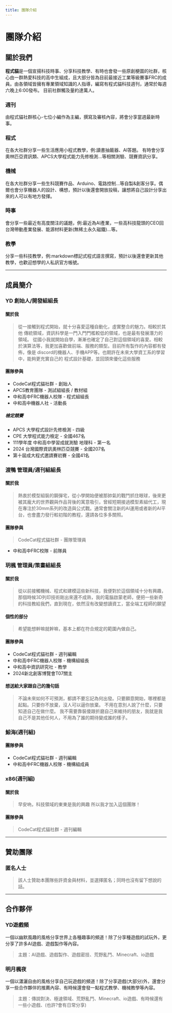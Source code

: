 ```yaml
---
title: 團隊介紹
---
```


# 團隊介紹

## 關於我們

**程式貓**是一個宣揚科技時事、分享科技教學、有時也會發一些原創梗圖的社群，核心由一群熱愛科技的高中生組成，且大部分皆為目前最接近工業等級賽事FRC的成員。由各領域皆擁有專業領域知識的人指導，編寫有程式貓科技週刊，通常於每週六晚上6:00發布。
目前社群觸及量約達萬人。

### 週刊
由程式貓社群核心-七位小編作為主編，撰寫及審核內容，將會分享當週最新時事。

### 程式
在各大社群分享一些生活應用小程式教學，例:讀書抽籤器、AI答題。
有時會分享奧林匹亞資訊類、APCS大學程式能力先修檢測...等相關測驗、競賽資訊分享。

### 機械
在各大社群分享一些生科競賽作品、Arduino、電路控制...等自製&創客分享。偶爾也會分享機器人的設計、構想，預計以後還會開放投稿，讓想將自己設計分享出來的人可以有地方發揮。

### 時事
會分享一些最近有高度關注的議題，例:最近為AI產業，一些高科技龍頭的CEO回台灣帶動產業發展、能源材料更新(無稀土永久磁鐵)...等。

### 教學
分享一些科技教學，例:markdown標記式程式語言撰寫，預計以後還會更新其他教學，也歡迎想學的人私訊官方帳號。

---

## 成員簡介

### YD 創始人/開發組組長

#### 關於我
> 從一接觸到程式開始，就十分喜愛這種自動化，虛實整合的魅力。相較於其他 傳統領域，資訊科學是一門入門門檻較低的領域，也是最有發展潛力的領域。 從國小我就開始自學，漸漸也確定了自己對這個領域的喜愛。相較於演算法等，我更加喜歡做前端、服務的類型。目前所有製作的內容都有發佈，像是 discord的機器人、手機APP等。也期許在未來大學資工系的學習中，能夠更充實自己的 程式設計基礎，並回頭來優化這些服務

#### 團隊參與
- CodeCat程式貓社群 - 創始人
- APCS教育團隊 - 測試組組長 / 教材組
- 中和高中FRC機器人校隊 - 程式組組長
- 中和高中機器人社 - 活動長

##### 檢定競賽
- APCS 大學程式設計先修檢測 - 四級
- CPE 大學程式能力檢定 - 全國467名
- 111學年度 中和高中學習成就測驗 地理科 - 第一名
- 2024 台灣國際資訊奧林匹亞競賽 - 全國207名
- 第十屆成大程式邀請賽初賽 - 全國41名

### 渡鴨 管理員/週刊組組長

#### 關於我
> 熱衷於模型組裝的鋼彈宅，從小學開始便被那帥氣的戰鬥抓住眼球，後來更被其龐大的世界觀與作品背後的寓意吸引，曾經短期接過模型素組代工，現在專注於30mm系列的改造與公式戰。通常會關注新的AI運用或者新的AI平台，也會盡力發行較初階的教程，還請各位多多關照。

#### 團隊參與
> CodeCat程式貓社群 - 團隊管理員
 - 中和高中FRC校隊 - 前隊員

### 玥楓 管理員/策畫組組長 

#### 關於我
> 從以前接觸機械、程式和建模這些新科技，我便對於這個領域十分有興趣，那個時候3D列印技術剛出來還不成熟，我的電腦啟蒙老師，便把一些新奇的科技教給我們，直到現在，依然沒有改變想讀資工，當全端工程師的願望

#### 個性的部分
> 希望能想幹嘛就幹嘛，基本上都在符合規定的範圍內做自己。

#### 團隊參與
- CodeCat程式貓社群 - 週刊編輯
- 中和高中FRC機器人校隊 - 機構組組長
- 中和高中資訊研究社 - 教學
- 2024新北創客博覽會T07關主

#### 想送給大家跟自己的幾句話
> 不論未來如何不可預測，都請不要忘記為何出發。只要願意開始，哪裡都是起點。只要你不放棄，沒人可以逼你放棄。
> 不用在意別人說了什麼，只要知道自己在做什麼。
> 我不需要靠裝傻跟折磨自己來維持的朋友，我就是我自己不是其他任何人，不用為了誰的期待變成誰的樣子。

### 鯨海(週刊組)

#### 團隊參與
- CodeCat程式貓社群 - 週刊編輯
- 中和高中FRC機器人校隊 - 機構組成員

### x86(週刊組)

#### 關於我
> 早安吶，科技領域的東東是我的興趣 所以我才加入這個團隊！

#### 團隊參與
> CodeCat程式貓社群 - 週刊編輯

---

## 贊助團隊

### 匿名人士

> 該人士贊助本團隊些許資金與材料，並選擇匿名；同時也沒有留下想說的話。

---

## 合作夥伴

### YD遊戲頻

一個以幽默風趣的風格分享世界上各種趣事的頻道！除了分享種遊戲的試玩外，更分享了許多AI遊戲、遊戲製作等內容。

> 主題：AI遊戲、遊戲製作、遊戲密技、荒野亂鬥、Minecraft、io遊戲

### 明月楓夜

一個以瀟灑自由的風格分享自己玩遊戲的頻道！除了分享遊戲(大部分)外，還會分享一些合作夥伴的推薦內容、有時候還會發一點程式教學、機械教學等內容。

> 主題：傳說對決、極速領域、荒野亂鬥、Minecraft、io遊戲、有時候還有一些小遊戲、(也許?會有日常分享)
